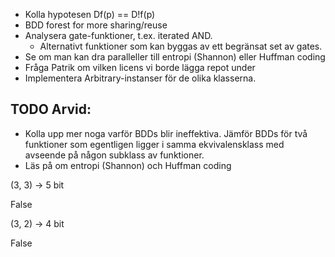
- Kolla hypotesen Df(p) == D!f(p)
- BDD forest for more sharing/reuse
- Analysera gate-funktioner, t.ex. iterated AND.
	- Alternativt funktioner som kan byggas av ett begränsat set av gates.
- Se om man kan dra paralleller till entropi (Shannon) eller Huffman coding
- Fråga Patrik om vilken licens vi borde lägga repot under
- Implementera Arbitrary-instanser för de olika klasserna.

## TODO Arvid:

- Kolla upp mer noga varför BDDs blir ineffektiva. Jämför BDDs för två funktioner som egentligen ligger i samma ekvivalensklass med avseende på någon subklass av funktioner.
- Läs på om entropi (Shannon) och Huffman coding


(3, 3) -> 5 bit

False

(3, 2) -> 4 bit

False 